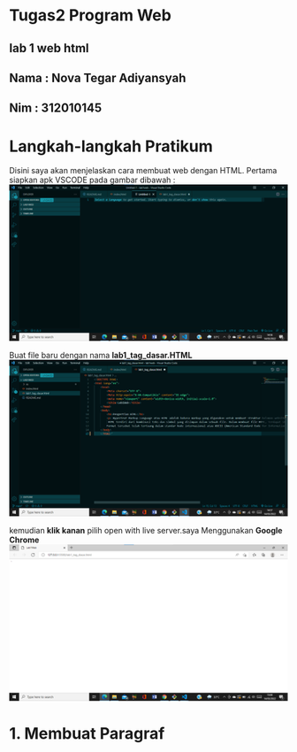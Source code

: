 #  **Tugas2 Program Web** 
## <tb>lab 1 web html
## Nama : Nova Tegar Adiyansyah
## Nim  : 312010145 <tb>

# Langkah-langkah Pratikum


 Disini saya akan menjelaskan cara membuat web dengan HTML. Pertama siapkan apk VSCODE pada gambar dibawah :
 ![lab1web](ss/langkah1.png)

  Buat file baru dengan nama <b>lab1_tag_dasar.HTML</b>
 ![lab1web](ss/langkah2.png)
 
kemudian <b>klik kanan</b> pilih open with live server.saya Menggunakan <b> Google Chrome </b>
![lab1web](ss/langkah3.png)


# 1. Membuat Paragraf
  

    